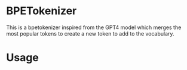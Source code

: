 # BPETokenizer

This is a bpetokenizer inspired from the GPT4 model which merges the most popular tokens to create a new token to add to the vocabulary.

# Usage
